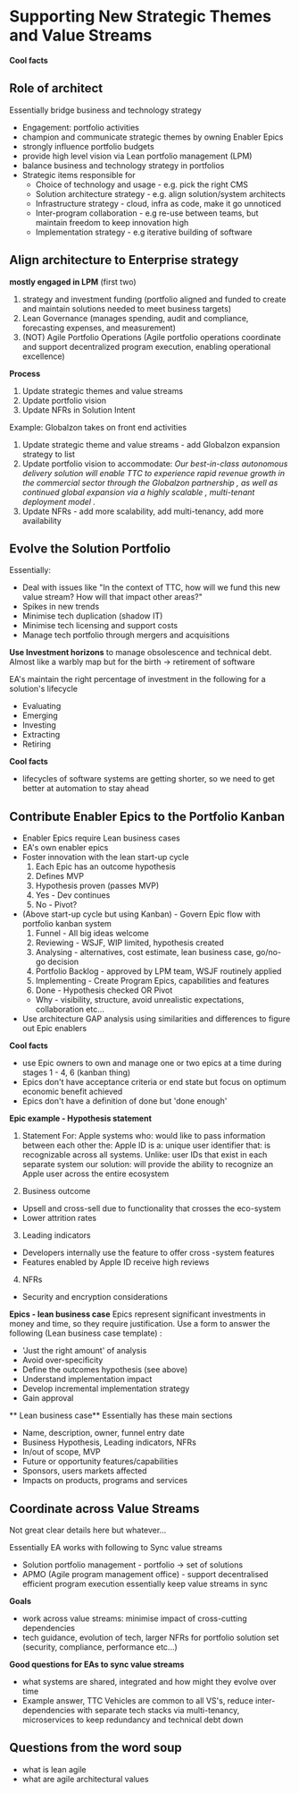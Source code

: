 # Supporting New Strategic Themes and Value Streams

**Cool facts**

## Role of architect
Essentially bridge business and technology strategy
* Engagement: portfolio activities
* champion and communicate strategic themes by owning Enabler Epics
* strongly influence portfolio budgets
* provide high level vision via Lean portfolio management (LPM)
* balance business and technology strategy in portfolios
* Strategic items responsible for
  * Choice of technology and usage - e.g. pick the right CMS
  * Solution architecture strategy - e.g. align solution/system architects
  * Infrastructure strategy        - cloud, infra as code, make it go unnoticed 
  * Inter-program collaboration    - e.g re-use between teams, but maintain freedom to keep innovation high 
  * Implementation strategy        - e.g iterative building of software

## Align architecture to Enterprise strategy
**mostly engaged in LPM**
(first two) 
  1. strategy and investment funding (portfolio aligned and funded to create and maintain solutions needed to meet business targets)
  2. Lean Governance (manages spending, audit and compliance, forecasting expenses, and measurement)
  3. (NOT) Agile Portfolio Operations (Agile portfolio operations coordinate and support decentralized program execution, enabling operational excellence)

**Process**
1. Update strategic themes and value streams
2. Update portfolio vision
3. Update NFRs in Solution Intent

Example: Globalzon takes on front end activities
1. Update strategic theme and value streams - add Globalzon expansion strategy to list
2. Update portfolio vision to accommodate: _Our best-in-class autonomous delivery solution will enable TTC to experience rapid
revenue growth in the commercial sector through the Globalzon partnership , as well as continued global expansion via
a highly scalable , multi-tenant deployment model ._
3. Update NFRs - add more scalability, add multi-tenancy, add more availability

## Evolve the Solution Portfolio
Essentially:
* Deal with issues like "In the context of TTC, how will we fund this new value stream? How will that impact
other areas?"
* Spikes in new trends
* Minimise tech duplication (shadow IT)
* Minimise tech licensing and support costs
* Manage tech portfolio through mergers and acquisitions

**Use Investment horizons**
to manage obsolescence and technical debt. Almost like a warbly map but for the birth -> retirement of
software

EA's maintain the right percentage of investment in the following for a solution's lifecycle
* Evaluating
* Emerging
* Investing
* Extracting
* Retiring

**Cool facts**
* lifecycles of software systems are getting shorter, so we need to get better at automation to stay ahead

## Contribute Enabler Epics to the Portfolio Kanban
* Enabler Epics require Lean business cases
* EA's own enabler epics
* Foster innovation with the lean start-up cycle
  1. Each Epic has an outcome hypothesis
  2. Defines MVP
  3. Hypothesis proven (passes MVP)
  4. Yes - Dev continues
  5. No - Pivot?
* (Above start-up cycle but using Kanban) - Govern Epic flow with portfolio kanban system
  1. Funnel            - All big ideas welcome
  2. Reviewing         - WSJF, WIP limited, hypothesis created
  3. Analysing         - alternatives, cost estimate, lean business case, go/no-go decision
  4. Portfolio Backlog - approved by LPM team, WSJF routinely applied
  5. Implementing      - Create Program Epics, capabilities and features
  6. Done              - Hypothesis checked OR Pivot
  * Why - visibility, structure, avoid unrealistic expectations, collaboration etc...
* Use architecture GAP analysis using similarities and differences to figure out Epic enablers

**Cool facts**
* use Epic owners to own and manage one or two epics at a time during stages 1 - 4, 6 (kanban thing)
* Epics don't have acceptance criteria or end state but focus on optimum economic benefit achieved
* Epics don't have a definition of done but 'done enough'

**Epic example - Hypothesis statement**
1. Statement
For:           Apple systems
who:           would like to pass information between each other
the:           Apple ID
is a:          unique user identifier
that:          is recognizable across all systems.
Unlike:        user IDs that exist in each separate system
our solution:  will provide the ability to recognize an Apple user across the entire ecosystem

2. Business outcome
  * Upsell and cross-sell due to functionality that crosses the eco-system
  * Lower attrition rates
3. Leading indicators
  * Developers internally use the feature to offer cross -system features
  * Features enabled by Apple ID receive high reviews
4. NFRs
  * Security and encryption considerations

**Epics - lean business case**
Epics represent significant investments in money and time, so they require justification. Use a form to 
answer the following (Lean business case template) :
* 'Just the right amount' of analysis
* Avoid over-specificity
* Define the outcomes hypothesis (see above)
* Understand implementation impact
* Develop incremental implementation strategy
* Gain approval

** Lean business case** 
Essentially has these main sections
* Name, description, owner, funnel entry date
* Business Hypothesis, Leading indicators, NFRs 
* In/out of scope, MVP
* Future or opportunity features/capabilities
* Sponsors, users markets affected
* Impacts on products, programs and services

## Coordinate across Value Streams
Not great clear details here but whatever...

Essentially EA works with following to Sync value streams
* Solution portfolio management          - portfolio -> set of solutions
* APMO (Agile program management office) - support decentralised efficient program execution
essentially keep value streams in sync

**Goals**
* work across value streams: minimise impact of cross-cutting dependencies
* tech guidance, evolution of tech, larger NFRs for portfolio solution set (security, compliance, performance etc...)

**Good questions for EAs to sync value streams**
* what systems are shared, integrated and how might they evolve over time
* Example answer, TTC Vehicles are common to all VS's, reduce inter-dependencies with separate tech stacks
via multi-tenancy, microservices to keep redundancy and technical debt down

## Questions from the word soup
* what is lean agile
* what are agile architectural values